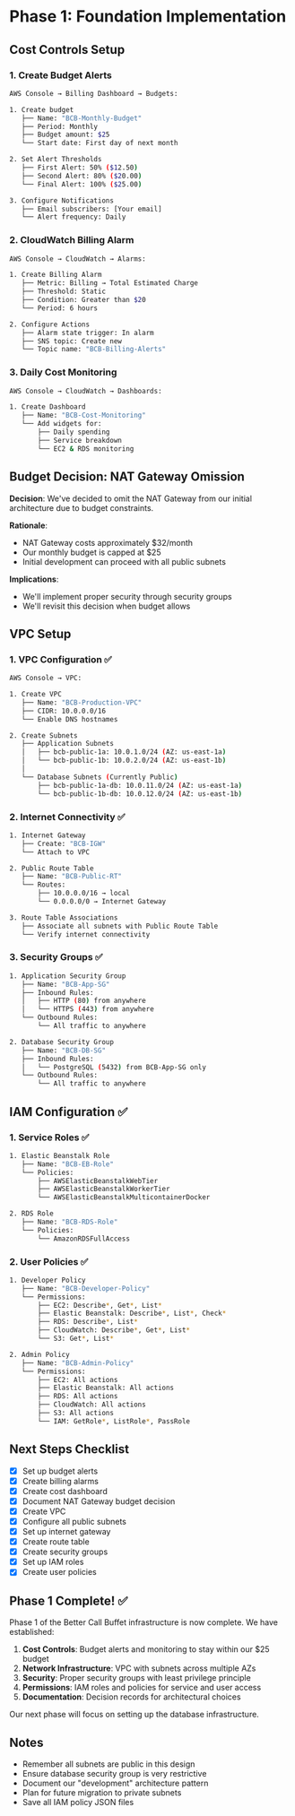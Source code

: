 # Phase 1: Foundation Implementation

## Cost Controls Setup

### 1. Create Budget Alerts
```bash
AWS Console → Billing Dashboard → Budgets:

1. Create budget
   ├── Name: "BCB-Monthly-Budget"
   ├── Period: Monthly
   ├── Budget amount: $25
   └── Start date: First day of next month

2. Set Alert Thresholds
   ├── First Alert: 50% ($12.50)
   ├── Second Alert: 80% ($20.00)
   └── Final Alert: 100% ($25.00)

3. Configure Notifications
   ├── Email subscribers: [Your email]
   └── Alert frequency: Daily
```

### 2. CloudWatch Billing Alarm
```bash
AWS Console → CloudWatch → Alarms:

1. Create Billing Alarm
   ├── Metric: Billing → Total Estimated Charge
   ├── Threshold: Static
   ├── Condition: Greater than $20
   └── Period: 6 hours

2. Configure Actions
   ├── Alarm state trigger: In alarm
   ├── SNS topic: Create new
   └── Topic name: "BCB-Billing-Alerts"
```

### 3. Daily Cost Monitoring
```bash
AWS Console → CloudWatch → Dashboards:

1. Create Dashboard
   ├── Name: "BCB-Cost-Monitoring"
   └── Add widgets for:
       ├── Daily spending
       ├── Service breakdown
       └── EC2 & RDS monitoring
```

## Budget Decision: NAT Gateway Omission

**Decision**: We've decided to omit the NAT Gateway from our initial architecture due to budget constraints.

**Rationale**:
- NAT Gateway costs approximately $32/month
- Our monthly budget is capped at $25
- Initial development can proceed with all public subnets

**Implications**:
- We'll implement proper security through security groups
- We'll revisit this decision when budget allows

## VPC Setup

### 1. VPC Configuration ✅
```bash
AWS Console → VPC:

1. Create VPC
   ├── Name: "BCB-Production-VPC"
   ├── CIDR: 10.0.0.0/16
   └── Enable DNS hostnames

2. Create Subnets
   ├── Application Subnets
   │   ├── bcb-public-1a: 10.0.1.0/24 (AZ: us-east-1a)
   │   └── bcb-public-1b: 10.0.2.0/24 (AZ: us-east-1b)
   │
   └── Database Subnets (Currently Public)
       ├── bcb-public-1a-db: 10.0.11.0/24 (AZ: us-east-1a)
       └── bcb-public-1b-db: 10.0.12.0/24 (AZ: us-east-1b)
```

### 2. Internet Connectivity ✅
```bash
1. Internet Gateway
   ├── Create: "BCB-IGW"
   └── Attach to VPC

2. Public Route Table
   ├── Name: "BCB-Public-RT"
   └── Routes:
       ├── 10.0.0.0/16 → local
       └── 0.0.0.0/0 → Internet Gateway

3. Route Table Associations
   ├── Associate all subnets with Public Route Table
   └── Verify internet connectivity
```

### 3. Security Groups ✅
```bash
1. Application Security Group
   ├── Name: "BCB-App-SG"
   ├── Inbound Rules:
   │   ├── HTTP (80) from anywhere
   │   └── HTTPS (443) from anywhere
   └── Outbound Rules:
       └── All traffic to anywhere

2. Database Security Group
   ├── Name: "BCB-DB-SG"
   ├── Inbound Rules:
   │   └── PostgreSQL (5432) from BCB-App-SG only
   └── Outbound Rules:
       └── All traffic to anywhere
```

## IAM Configuration ✅

### 1. Service Roles ✅
```bash
1. Elastic Beanstalk Role
   ├── Name: "BCB-EB-Role"
   └── Policies:
       ├── AWSElasticBeanstalkWebTier
       ├── AWSElasticBeanstalkWorkerTier
       └── AWSElasticBeanstalkMulticontainerDocker

2. RDS Role
   ├── Name: "BCB-RDS-Role"
   └── Policies:
       └── AmazonRDSFullAccess
```

### 2. User Policies ✅
```bash
1. Developer Policy
   ├── Name: "BCB-Developer-Policy"
   └── Permissions:
       ├── EC2: Describe*, Get*, List*
       ├── Elastic Beanstalk: Describe*, List*, Check*
       ├── RDS: Describe*, List*
       ├── CloudWatch: Describe*, Get*, List*
       └── S3: Get*, List*

2. Admin Policy
   ├── Name: "BCB-Admin-Policy"
   └── Permissions:
       ├── EC2: All actions
       ├── Elastic Beanstalk: All actions
       ├── RDS: All actions
       ├── CloudWatch: All actions
       ├── S3: All actions
       └── IAM: GetRole*, ListRole*, PassRole
```

## Next Steps Checklist

- [x] Set up budget alerts
- [x] Create billing alarms
- [x] Create cost dashboard
- [x] Document NAT Gateway budget decision
- [x] Create VPC
- [x] Configure all public subnets
- [x] Set up internet gateway
- [x] Create route table
- [x] Create security groups
- [x] Set up IAM roles
- [x] Create user policies

## Phase 1 Complete! ✅

Phase 1 of the Better Call Buffet infrastructure is now complete. We have established:

1. **Cost Controls**: Budget alerts and monitoring to stay within our $25 budget
2. **Network Infrastructure**: VPC with subnets across multiple AZs
3. **Security**: Proper security groups with least privilege principle
4. **Permissions**: IAM roles and policies for service and user access
5. **Documentation**: Decision records for architectural choices

Our next phase will focus on setting up the database infrastructure.

## Notes

* Remember all subnets are public in this design
* Ensure database security group is very restrictive
* Document our "development" architecture pattern
* Plan for future migration to private subnets
* Save all IAM policy JSON files 